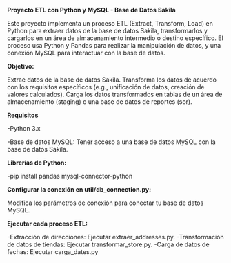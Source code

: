 **Proyecto ETL con Python y MySQL - Base de Datos Sakila**

Este proyecto implementa un proceso ETL (Extract, Transform, Load) en Python para extraer datos de la base de datos Sakila, transformarlos y 
cargarlos en un área de almacenamiento intermedio o destino específico. El proceso usa Python y Pandas para realizar la manipulación de datos, 
y una conexión MySQL para interactuar con la base de datos.

**Objetivo:**

Extrae datos de la base de datos Sakila.
Transforma los datos de acuerdo con los requisitos específicos (e.g., unificación de datos, creación de valores calculados).
Carga los datos transformados en tablas de un área de almacenamiento (staging) o una base de datos de reportes (sor).

**Requisitos**

-Python 3.x

-Base de datos MySQL: Tener acceso a una base de datos MySQL con la base de datos Sakila.

**Librerías de Python:** 

-pip install pandas mysql-connector-python

**Configurar la conexión en util/db_connection.py:**

Modifica los parámetros de conexión para conectar tu base de datos MySQL.

**Ejecutar cada proceso ETL:**

  -Extracción de direcciones: Ejecutar extraer_addresses.py.
  -Transformación de datos de tiendas: Ejecutar transformar_store.py.
  -Carga de datos de fechas: Ejecutar carga_dates.py
